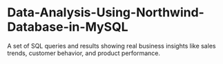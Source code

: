 # Data-Analysis-Using-Northwind-Database-in-MySQL

A set of SQL queries and results showing real business insights like sales trends, customer behavior, and product performance.
